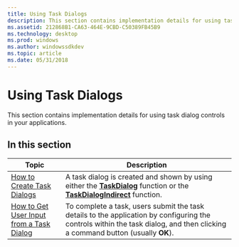 ```yaml
---
title: Using Task Dialogs
description: This section contains implementation details for using task dialog controls in your applications.
ms.assetid: 212868B1-CA63-464E-9CBD-C50389FB45B9
ms.technology: desktop
ms.prod: windows
ms.author: windowssdkdev
ms.topic: article
ms.date: 05/31/2018
---
```


# Using Task Dialogs

This section contains implementation details for using task dialog controls in your applications.

## In this section



| Topic                                                                                        | Description                                                                                                                                                                               |
|----------------------------------------------------------------------------------------------|-------------------------------------------------------------------------------------------------------------------------------------------------------------------------------------------|
| [How to Create Task Dialogs](create-task-dialogs.md)<br/>                             | A task dialog is created and shown by using either the [**TaskDialog**](/windows/desktop/api/Commctrl/nf-commctrl-taskdialog) function or the [**TaskDialogIndirect**](/windows/desktop/api/Commctrl/nf-commctrl-taskdialogindirect) function. <br/>            |
| [How to Get User Input from a Task Dialog](get-user-input-from-a-task-dialog.md)<br/> | To complete a task, users submit the task details to the application by configuring the controls within the task dialog, and then clicking a command button (usually **OK**). <br/> |



 

 

 





